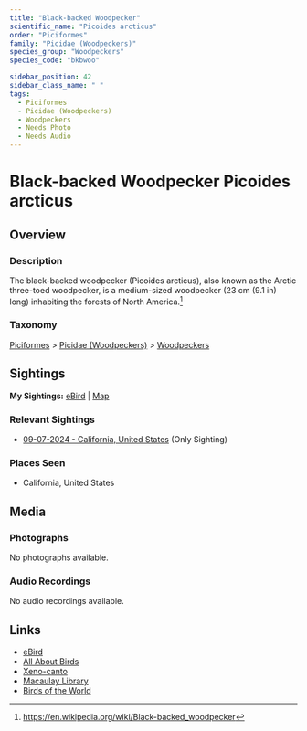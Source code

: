 ```yaml
---
title: "Black-backed Woodpecker"
scientific_name: "Picoides arcticus"
order: "Piciformes"
family: "Picidae (Woodpeckers)"
species_group: "Woodpeckers"
species_code: "bkbwoo"

sidebar_position: 42
sidebar_class_name: " "
tags: 
  - Piciformes
  - Picidae (Woodpeckers)
  - Woodpeckers
  - Needs Photo
  - Needs Audio
---
```


# Black-backed Woodpecker <span className='sci_name'>Picoides arcticus</span>

## Overview

### Description
The black-backed woodpecker (Picoides arcticus), also known as the Arctic three-toed woodpecker, is a medium-sized woodpecker (23 cm (9.1 in) long) inhabiting the forests of North America.[^1]

[^1]: https://en.wikipedia.org/wiki/Black-backed_woodpecker

### Taxonomy
[Piciformes](/tags/piciformes) > [Picidae (Woodpeckers)](/tags/picidae-woodpeckers) > [Woodpeckers](/tags/woodpeckers)


## Sightings

**My Sightings:** [eBird](https://ebird.org/lifelist?r=world&time=life&spp=bkbwoo) | [Map](/map?species_code=bkbwoo)

### Relevant Sightings

* [09-07-2024 - California, United States](https://ebird.org/checklist/S194330060) (Only Sighting)

### Places Seen

* California, United States



## Media
### Photographs
No photographs available.

### Audio Recordings
No audio recordings available.

## Links
* [eBird](https://ebird.org/species/bkbwoo) 
* [All About Birds](https://www.allaboutbirds.org/guide/bkbwoo) 
* [Xeno-canto](https://www.xeno-canto.org/species/picoides-arcticus) 
* [Macaulay Library](https://search.macaulaylibrary.org/catalog?taxonCode=bkbwoo&sort=rating_rank_desc)
* [Birds of the World](https://birdsoftheworld.org/bow/species/bkbwoo)
